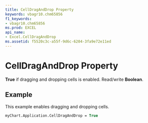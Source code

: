 ```yaml
---
title: CellDragAndDrop Property
keywords: vbagr10.chm65856
f1_keywords:
- vbagr10.chm65856
ms.prod: EXCEL
api_name:
- Excel.CellDragAndDrop
ms.assetid: f5520c3c-a55f-9d6c-6204-3fa9e72e11ed
---
```



# CellDragAndDrop Property

 **True** if dragging and dropping cells is enabled. Read/write **Boolean**.


## Example

This example enables dragging and dropping cells.


```vb
myChart.Application.CellDragAndDrop = True
```



